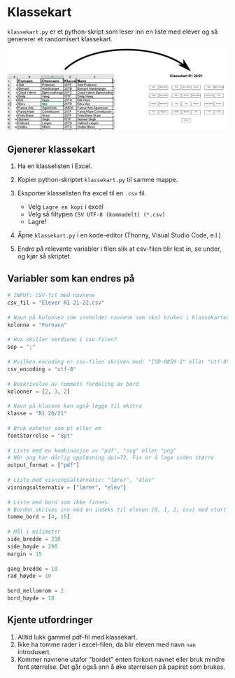 # Klassekart

`klassekart.py` er et python-skript som  leser inn en liste med elever og så genererer et randomisert klassekart.

![Fra navneliste til klassekart!](illustrasjon.png)

## Gjenerer klassekart

1. Ha en klasselisten i Excel.
2. Kopier python-skriptet `klassekart.py` til samme mappe.
3. Eksporter klasselisten fra excel til en `.csv` fil.
   * Velg `Lagre en kopi` i excel
   * Velg så filtypen `CSV UTF-8 (kommadelt) (*.csv)`
   * Lagre!

4. Åpne `klassekart.py` i en kode-editor (Thonny, Visual Studio Code, e.l.)
5. Endre på relevante variabler i filen slik at csv-filen blir lest in, se under, og kjør så skriptet.

## Variabler som kan endres på
```python
# INPUT: CSV-fil med navnene
csv_fil = "Elever R1 21-22.csv"

# Navn på kolonnen som innholder navnene som skal brukes i klassekartet
kolonne = "Fornavn"

# Hva skiller verdiene i csv-filen?
sep = ";"

# Hvilken encoding er csv-filen skriven med: "ISO-8859-1" eller "utf-8"
csv_encoding = "utf-8"

# Beskrivelse av rommets fordeling av bord
kolonner = [2, 3, 2]

# Navn på klassen kan også legge til ekstra
klasse = "R1 20/21"

# Bruk enheter som pt eller em
fontStørrelse = "8pt"

# Liste med en kombinasjon av "pdf", "svg" eller "png"
# NB! png har dårlig oppløsning dpi=72. Fix er å lage siden større
output_format = ["pdf"]

# Liste med visningsalternativ: "lærer", "elev"
visningsalternativ = ["lærer", "elev"]

# Liste med bord som ikke finnes.
# Borden skrives inn med en indeks til eleven (0, 1, 2, osv) med start lengst frem til venstre (lærervisning).
tomme_bord = [4, 15]

# Mål i milimeter
side_bredde = 210
side_høyde = 290
margin = 15

gang_bredde = 10
rad_høyde = 10

bord_mellomrom = 2
bord_høyde = 10
```

## Kjente utfordringer
1. Alltid lukk gammel pdf-fil med klassekart.
2. Ikke ha tomme rader i excel-filen, da blir eleven med navn `nan` introdusert.
3. Kommer navnene utafor "bordet" enten forkort navnet eller bruk mindre font størrelse. Det går også ann å øke størrelsen på papiret som brukes.